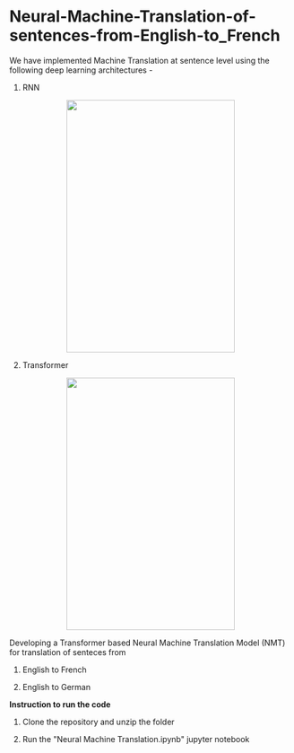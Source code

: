# Neural-Machine-Translation-of-sentences-from-English-to_French

We have implemented Machine Translation at sentence level using the following deep learning architectures - 

1) RNN

<p align="center">
  <img width="300" height="450" src="https://machinelearningmastery.com/wp-content/uploads/2021/09/bahdanau_1.png">
</p>

2) Transformer

<p align="center">
  <img width="300" height="450" src="https://miro.medium.com/max/856/1*ZCFSvkKtppgew3cc7BIaug.png">
</p>

Developing a Transformer based Neural Machine Translation Model (NMT) for translation of senteces from 

1) English to French

2) English to German

**Instruction to run the code**

1) Clone the repository and unzip the folder

2) Run the "Neural Machine Translation.ipynb" jupyter notebook


